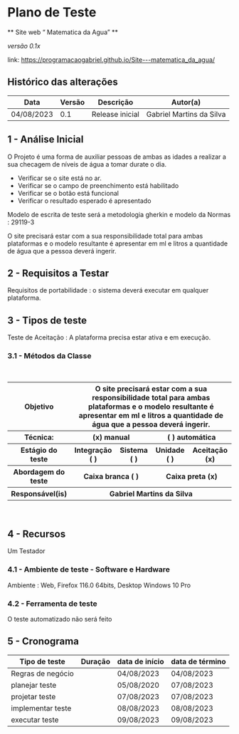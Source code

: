 
# Plano de Teste

** Site web “ Matematica da Agua” **

*versão 0.1x*

link:  https://programacaogabriel.github.io/Site---matematica_da_agua/

## Histórico das alterações

   Data	| Versão |	Descrição   | Autor(a)
-----------|--------|----------------|-----------------
04/08/2023 |  0.1   | Release inicial | Gabriel Martins da Silva


## 1 - Análise Inicial

O Projeto é uma forma de auxiliar pessoas de ambas as idades a realizar a sua checagem de níveis de água a tomar durate o dia.

* Verificar se o site está no ar.
* Verificar se o campo de preenchimento está habilitado
* Verificar se o botão está funcional
* Verificar o resultado esperado é apresentado

Modelo de escrita de teste será a metodologia gherkin e modelo da Normas : 29119-3

O site precisará estar com a sua responsibilidade total para ambas plataformas e o modelo resultante é apresentar em ml e litros a quantidade de água que a pessoa deverá ingerir.


## 2 - Requisitos a Testar

Requisitos de portabilidade : o sistema deverá executar em qualquer plataforma.

## 3 - Tipos de teste

Teste de Aceitação : A plataforma precisa estar ativa e em execução.

### 3.1 - Métodos da Classe
<br/>
<table>
	<tr>
    	<th>
        	Objetivo
    	</th>
    	<th colspan="4">
        	O site precisará estar com a sua responsibilidade total para ambas plataformas e o modelo resultante é apresentar em ml e litros a quantidade de água que a pessoa deverá ingerir.
    	</th>
	</tr>
	<tr>
    	<th>
        	Técnica:
    	</th>
    	<th colspan="2">
        	(x) manual
    	</th>
    	<th colspan="2">
        	( ) automática
    	</th>
	</tr>
	<tr>
    	<th>
        	Estágio do teste
    	</th>
    	<th>
        	Integração ( )
    	</th>
    	<th>
        	Sistema ( )
    	</th>
    	<th>
        	Unidade ( )
    	</th>
    	<th>
        	Aceitação (x)
    	</th>
	</tr>
	<tr>
    	<th>
        	Abordagem do teste
    	</th>
    	<th colspan="2">
        	Caixa branca ( )
    	</th>
    	<th colspan="2">
        	Caixa preta (x)
    	</th>
	</tr>
	<tr>
    	<th>
        	Responsável(is)
    	</th>
    	<th colspan="4">
        	Gabriel Martins da Silva
    	</th>
	</tr>
</table>
<br/>

## 4 - Recursos

Um Testador


### 4.1 - Ambiente de teste - Software e Hardware

Ambiente : Web, Firefox 116.0 64bits, Desktop
Windows 10 Pro


### 4.2 - Ferramenta de teste

O teste automatizado não será feito


## 5 - Cronograma

Tipo de teste  	| Duração | data de início | data de término
-------------------|---------|----------------|-----------------
Regras de negócio |		| 04/08/2023	| 04/08/2023
planejar teste 	|     	| 05/08/2020    | 07/08/2023
projetar teste 	|     	| 07/08/2023	| 07/08/2023
implementar teste |     | 08/08/2023	| 08/08/2023 	
executar teste 	|     	| 09/08/2023 	| 09/08/2023